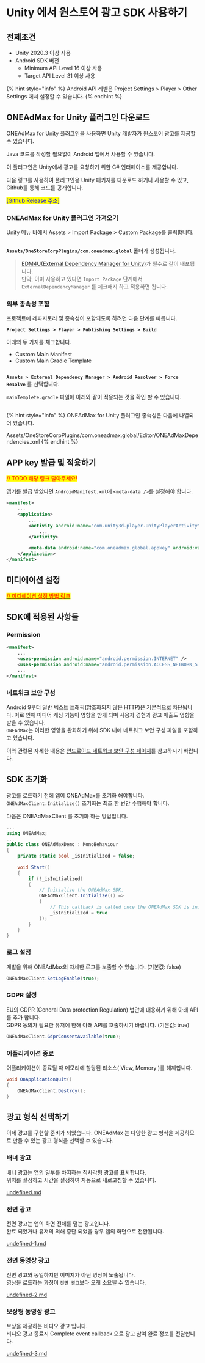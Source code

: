 # Unity 에서 원스토어 광고 SDK 사용하기

## 전제조건

* Unity 2020.3 이상 사용
* Android SDK 버전
  * Minimum API Level 16 이상 사용
  * Target API Level 31 이상 사용

{% hint style="info" %}
Android API 레벨은 Project Settings > Player > Other Settings 에서 설정할 수 있습니다.
{% endhint %}

## ONEAdMax for Unity 플러그인 다운로드

ONEAdMax for Unity 플러그인을 사용하면 Unity 개발자가 원스토어 광고를 제공할 수 있습니다.

Java 코드를 작성할 필요없이 Android 앱에서 사용할 수 있습니다.

이 플러그인은 Unity에서 광고를 요청하기 위한 C# 인터페이스를 제공합니다.

다음 링크를 사용하여 플러그인용 Unity 패키지를 다운로드 하거나 사용할 수 있고, Github를 통해 코드를 공개합니다.

<mark style="color:blue;">\[Github Release 주소]</mark>

### ONEAdMax for Unity 플러그인 가져오기

Unity 메뉴 바에서 Assets > Import Package > Custom Package를 클릭합니다.

<figure><img src=".gitbook/assets/image1.png" alt=""><figcaption></figcaption></figure>

**`Assets/OneStoreCorpPlugins/com.oneadmax.global`** 폴더가 생성됩니다.

> [EDM4U(External Dependency Manager for Unity)](https://github.com/googlesamples/unity-jar-resolver)가 필수로 같이 배포됩니다.\
> 만약, 이미 사용하고 있다면 `Import Package` 단계에서 `ExternalDependencyManager` 를 체크해지 하고 적용하면 됩니다.

### 외부 종속성 포함

프로젝트에 레파지토리 및 종속성이 포함되도록 하려면 다음 단계를 따릅니다.

**`Project Settings > Player > Publishing Settings > Build`**

아래의 두 가지를 체크합니다.

* Custom Main Manifest
* Custom Main Gradle Template

<figure><img src=".gitbook/assets/image2.png" alt=""><figcaption></figcaption></figure>

**`Assets > External Dependency Manager > Android Resolver > Force Resolve`** 를 선택합니다.

`mainTemplete.gradle` 파일에 아래와 같이 적용되는 것을 확인 할 수 있습니다.

<figure><img src=".gitbook/assets/image3.png" alt=""><figcaption></figcaption></figure>

{% hint style="info" %}
ONEAdMax for Unity 플러그인 종속성은 다음에 나열되어 있습니다.

Assets/OneStoreCorpPlugins/com.oneadmax.global/Editor/ONEAdMaxDependencies.xml
{% endhint %}

## APP key 발급 및 적용하기

<mark style="color:red;">// TODO 해당 링크 달아주세요!</mark>

앱키를 발급 받았다면 `AndroidManifest.xml`에 `<meta-data />`를 설정해야 합니다.

```xml
<manifest>
    ...
    <application>
        ...
        <activity android:name="com.unity3d.player.UnityPlayerActivity">
            ...
        </activity>

        <meta-data android:name="com.oneadmax.global.appkey" android:value="your app key"/>
    </application>
</manifest>
```

## 미디에이션 설정

[<mark style="color:red;">// 미디에이션 설정 방법 링크</mark>](https://wiki.onestorecorp.com/display/ONEIAA/ONE+AdMax+SDK#ONEAdMaxSDK-%EB%AF%B8%EB%94%94%EC%97%90%EC%9D%B4%EC%85%98\(Mediation\))

## SDK에 적용된 사항들

### Permission

```xml
<manifest>
    ...
    <uses-permission android:name="android.permission.INTERNET" />
    <uses-permission android:name="android.permission.ACCESS_NETWORK_STATE" />
    ...
</manifest>
```

### 네트워크 보안 구성

Android 9부터 일반 텍스트 트래픽(암호화되지 않은 HTTP)은 기본적으로 차단됩니다. 이로 인해 미디어 캐싱 기능이 영향을 받게 되며 사용자 경험과 광고 매출도 영향을 받을 수 있습니다.\
`ONEAdMax`는 이러한 영향을 완화하기 위해 SDK 내에 네트워크 보안 구성 파일을 포함하고 있습니다.

이와 관련된 자세한 내용은 [안드로이드 네트워크 보안 구성 페이지](https://developer.android.com/training/articles/security-config?hl=ko)를 참고하시기 바랍니다.

## SDK 초기화

광고를 로드하기 전에 앱이 ONEAdMax를 초기화 해야합니다.\
`ONEAdMaxClient.Initialize()` 초기화는 최초 한 번만 수행해야 합니다.

다음은 ONEAdMaxClient 를 초기화 하는 방법입니다.

```csharp
...
using ONEAdMax;
...
public class ONEAdMaxDemo : MonoBehaviour
{
    private static bool _isInitialized = false;
    
    void Start()
    {
        if (!_isInitialized)
        {
            // Initialize the ONEAdMax SDK.
            ONEAdMaxClient.Initialize(() =>
            {
                // This callback is called once the ONEAdMax SDK is initialized.
                _isInitialized = true
            });
        }
    }
}
```

### 로그 설정

개발을 위해 ONEAdMax의 자세한 로그를 노출할 수 있습니다. (기본값: false)

```csharp
ONEAdMaxClient.SetLogEnable(true);
```

### GDPR 설정

EU의 GDPR (General Data protection Regulation) 법안에 대응하기 위해 아래 API를 추가 합니다.\
GDPR 동의가 필요한 유저에 한해 아래 API를 호출하시기 바랍니다. (기본값: true)

```csharp
ONEAdMaxClient.GdprConsentAvailable(true);
```

### 어플리케이션 종료

어플리케이션이 종료될 때 메모리에 할당된 리소스( View, Memory )를 해제합니다.

```csharp
void OnApplicationQuit()
{
    ONEAdMaxClient.Destroy();
}
```

## 광고 형식 선택하기

이제 광고를 구현할 준비가 되었습니다. ONEAdMax 는 다양한 광고 형식을 제공하므로 만들 수 있는 광고 형식을 선택할 수 있습니다.

### 배너 광고

배너 광고는 앱의 일부를 차지하는 직사각형 광고를 표시합니다.\
위치를 설정하고 시간을 설정하여 자동으로 새로고침할 수 있습니다.

[undefined.md](README/undefined.md "mention")

### 전면 광고

전면 광고는 앱의 화면 전체를 덮는 광고입니다.\
완료 되었거나 유저의 의해 중단 되었을 경우 앱의 화면으로 전환됩니다.

[undefined-1.md](README/undefined-1.md "mention")

### 전면 동영상 광고

전면 광고와 동일하지만 이미지가 아닌 영상이 노출됩니다.\
영상을 로드하는 과정이 `전면 광고`보다 오래 소요될 수 있습니다.

[undefined-2.md](README/undefined-2.md "mention")

### 보상형 동영상 광고

보상을 제공하는 비디오 광고 입니다.\
비디오 광고 종료시 Complete event callback 으로 광고 참여 완료 정보를 전달합니다.

[undefined-3.md](README/undefined-3.md "mention")
